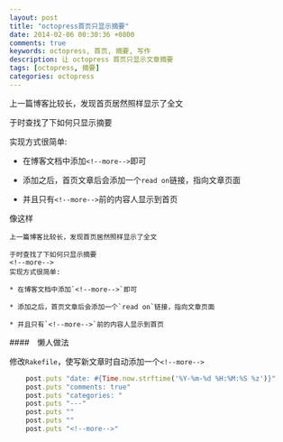 ```yaml
---
layout: post
title: "octopress首页只显示摘要"
date: 2014-02-06 00:30:36 +0800
comments: true
keywords: octopress, 首页, 摘要, 写作
description: 让 octopress 首页只显示文章摘要
tags: [octopress, 摘要]
categories: octopress
---
```


上一篇博客比较长，发现首页居然照样显示了全文

于时查找了下如何只显示摘要
<!--more-->
实现方式很简单:

* 在博客文档中添加`<!--more-->`即可

* 添加之后，首页文章后会添加一个`read on`链接，指向文章页面

* 并且只有`<!--more-->`前的内容人显示到首页

像这样

```
上一篇博客比较长，发现首页居然照样显示了全文

于时查找了下如何只显示摘要
<!--more-->
实现方式很简单:

* 在博客文档中添加`<!--more-->`即可

* 添加之后，首页文章后会添加一个`read on`链接，指向文章页面

* 并且只有`<!--more-->`前的内容人显示到首页
```


####　懒人做法


修改`Rakefile`，使写新文章时自动添加一个`<!--more-->`

```ruby Rakefile
    post.puts "date: #{Time.now.strftime('%Y-%m-%d %H:%M:%S %z')}"
    post.puts "comments: true"
    post.puts "categories: "
    post.puts "---"
    post.puts ""
    post.puts ""
    post.puts "<!--more-->"
```


